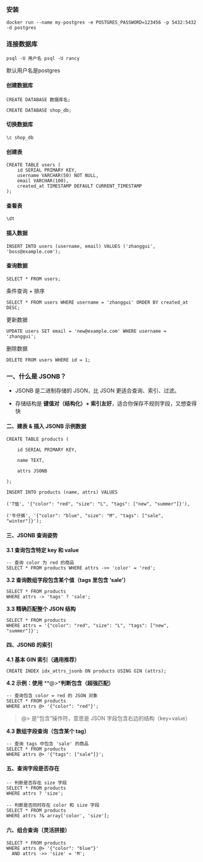 
### 安装
```
docker run --name my-postgres -e POSTGRES_PASSWORD=123456 -p 5432:5432 -d postgres
```
### 连接数据库
`
psql -U 用户名
psql -U rancy
`

默认用户名是postgres

#### 创建数据库
```
CREATE DATABASE 数据库名;

CREATE DATABASE shop_db;
```

#### 切换数据库

```
\c shop_db
```

#### 创建表
```
CREATE TABLE users (
    id SERIAL PRIMARY KEY,
    username VARCHAR(50) NOT NULL,
    email VARCHAR(100),
    created_at TIMESTAMP DEFAULT CURRENT_TIMESTAMP
);
```
#### 查看表

```
\dt
```

#### 插入数据

```
INSERT INTO users (username, email) VALUES ('zhanggui', 'boss@example.com');
```

#### 查询数据
```
SELECT * FROM users;
```

条件查询 + 排序
```
SELECT * FROM users WHERE username = 'zhanggui' ORDER BY created_at DESC;
```

更新数据

```
UPDATE users SET email = 'new@example.com' WHERE username = 'zhanggui';
```

删除数据


```
DELETE FROM users WHERE id = 1;
```


### **一、什么是 JSONB？**

- JSONB 是二进制存储的 JSON，比 JSON 更适合查询、索引、过滤。
    
- 存储结构是 **键值对（结构化）+ 索引友好**，适合你保存不规则字段，又想查得快

#### **二、建表 & 插入 JSONB 示例数据**

```
CREATE TABLE products (

    id SERIAL PRIMARY KEY,

    name TEXT,

    attrs JSONB

);
```

```
INSERT INTO products (name, attrs) VALUES

('T恤', '{"color": "red", "size": "L", "tags": ["new", "summer"]}'),

('牛仔裤', '{"color": "blue", "size": "M", "tags": ["sale", "winter"]}');
```

#### **三、JSONB 查询姿势**

 **3.1 查询包含特定 key 和 value**
```
-- 查询 color 为 red 的商品
SELECT * FROM products WHERE attrs ->> 'color' = 'red';
```

 **3.2 查询数组字段包含某个值（tags 里包含 ‘sale’）**
```
SELECT * FROM products 
WHERE attrs -> 'tags' ? 'sale';
```

**3.3 精确匹配整个 JSON 结构**

```
SELECT * FROM products 
WHERE attrs = '{"color": "red", "size": "L", "tags": ["new", "summer"]}';
```

#### **四、JSONB 的索引**

 **4.1 基本 GIN 索引（通用推荐）**
 
```
CREATE INDEX idx_attrs_jsonb ON products USING GIN (attrs);
```

 **4.2 示例：使用** **@>***判断包含（超强匹配）**

```
-- 查询包含 color = red 的 JSON 对象
SELECT * FROM products 
WHERE attrs @> '{"color": "red"}';
```
> @> 是“包含”操作符，意思是 JSON 字段包含右边的结构（key+value）

 **4.3 数组字段查询（包含某个 tag）**
```
-- 查询 tags 中包含 'sale' 的商品
SELECT * FROM products 
WHERE attrs @> '{"tags": ["sale"]}';
```

#### **五、查询字段是否存在**

```
-- 判断是否存在 size 字段
SELECT * FROM products 
WHERE attrs ? 'size';
```

```
-- 判断是否同时存在 color 和 size 字段
SELECT * FROM products 
WHERE attrs ?& array['color', 'size'];
```

#### **六、组合查询（灵活拼接）**

```
SELECT * FROM products 
WHERE attrs @> '{"color": "blue"}'
  AND attrs ->> 'size' = 'M';
```